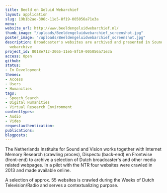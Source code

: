 ```yaml
---
title: Beeld en Geluid Webarchief
layout: application
slug: 19b1b2ae-306c-11e5-8f19-005056a71e3a
menu: 
website_url: http://www.beeldengeluidwebarchief.nl/
thumb_image: "/uploads/Beeldengeluidwebarchief_screenshot.jpg"
poster_image: "/uploads/Beeldengeluidwebarchief_screenshot.jpg"
description: Broadcaster's websites are archived and presented in Sound and Visions
  webarchive
project_id: 8018e712-3065-11e5-8f19-005056a71e3a
access: Open
github: 
status:
- In Development
themes:
- Access
- Users
- Humanities
tags:
- Speech Search
- Digital Humanities
- Virtual Research Environment
contenttypes:
- Audio
- Video
requestauthentication: 
publications: 
blogposts: 
---
```


The Netherlands Instituite for Sound and Vision works together with Internet Memory Research (crawling proces), Dispectu (back-end) en Frontwise (front-end) to archive a selection of Dutch broadcaster's and other media related webpages. In a pilot with the NTR four websites were crawled in 2013 and made available online.

A selection of approx. 55 websites is crawled during the Weeks of Dutch Television/Radio and serves a contextualizing purpose.
